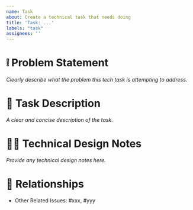 ```yaml
---
name: Task
about: Create a technical task that needs doing
title: 'Task: ...'
labels: "task"
assignees: ''
---
```

# ❕ Problem Statement

_Clearly describe what the problem this tech task is attempting to address._

# 💬 Task Description

_A clear and concise description of the task._

# 👩‍🔧 Technical Design Notes

_Provide any technical design notes here._

# 🤝 Relationships

- Other Related Issues: #xxx, #yyy
